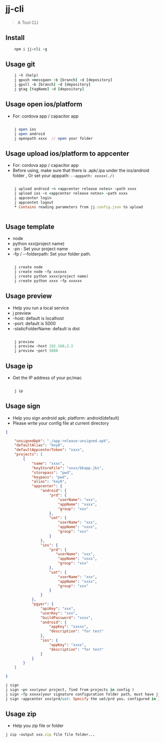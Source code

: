 # jj-cli

> A Tool CLI

## Install

```ruby
    npm i jj-cli -g
```

## Usage git 

```ruby
    j -h (help)
    j gpush <messgae> -b [branch] -d [depository]
    j gpull -b [branch] -d [depository]
    j gtag [tagName] -d [depository]
```

## Usage open ios/platform

* For: cordova app / capacitor app

```ruby

    j open ios
    j open android
    j openpath xxxx  // open your folder
```

## Usage upload ios/platform to appcenter

* For: cordova app / capacitor app
* Before using, make sure that there is .apk/.ipa under the ios/android folder , Or set your apppath: `--apppath: xxxxx(./)`

```ruby

    j upload android -n <appcenter release notes> -path xxxx
    j upload ios -n <appcenter release notes> -path xxxx
    j appcenter login
    j appcentet logout
    * Contains reading parameters from jj.config.json to upload 
    
```

## Usage template

* node
* python xxx(project name)
* -pn : Set your project name
* -fp / --folderpath: Set your folder path.
  

```ruby

    j create node 
    j create node -fp xxxxxx
    j create python xxxx(project name)
    j create python xxxx -fp xxxxxx
```

## Usage preview 

* Help you run a local service 
* j preview 
* -host:                default is localhost
* -port:                default is 5000
* -staticFolderName:    default is dist 

```ruby

    j preview
    j preview -host 192.168.3.2
    j preview -port 5888
```

## Usage ip

* Get the IP address of your pc/mac

```ruby

    j ip
```

## Usage sign

* Help you sign android apk; platform: android(default)
* Please write your config file at current directory

```json
{

    "unsignedApk": "./app-release-unsigned.apk",
    "defaultAlias": "key0",
    "defaultAppcenterToken": "xxxx",
    "projects": [
        {
            "name": "xxxx",
            "keyStoreFile": "xxxx/bkapp.jks",
            "storepass": "pwd",
            "keypass": "pwd",
            "alias": "key0",
            "appcenter": {
                "android": {
                    "prd": {
                        "userName": "xxx",
                        "appName": "xxxx",
                        "group": "xxx"
                    },
                    "uat": {
                        "userName": "xxx",
                        "appName": "xxxx",
                        "group": "xxx"
                    }
                },
                "ios": {
                    "prd": {
                       "userName": "xxx",
                        "appName": "xxxx",
                        "group": "xxx"
                    },
                    "uat": {
                        "userName": "xxx",
                        "appName": "xxxx",
                        "group": "xxx"
                    }
                }
            },
            "pgyer": {
                "apiKey": "xxx",
                "userKey": "xxx",
                "buildPassword": "xxxx",
                "android": {
                    "appKey": "xxxxx",
                    "description": "for test"
                },
                "ios": {
                    "appKey": "xxxx",
                    "description": "for test"
                }
            }
        }
    ]

}
```

```ruby
j sign
j sign -pn xxx(your project, find from projects in config )
j sign -fp xxxxx(your signature configuration folder path, must have jj.config.json, jks...)
j sign -appcenter xxx(prd/uat: Specify the uat/prd you. configured in jj.config.json )
```

## Usage zip
* Help you zip file or folder

```ruby
j zip -output xxx.zip file file folder...
```